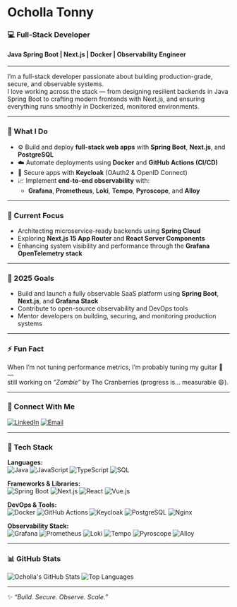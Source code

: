 # Ocholla Tonny

### 💻 Full-Stack Developer  
#### Java Spring Boot | Next.js | Docker | Observability Engineer  

---

I’m a full-stack developer passionate about building production-grade, secure, and observable systems.  
I love working across the stack — from designing resilient backends in Java Spring Boot to crafting modern frontends with Next.js, and ensuring everything runs smoothly in Dockerized, monitored environments.

---

### 🧠 What I Do
- ⚙️ Build and deploy **full-stack web apps** with **Spring Boot**, **Next.js**, and **PostgreSQL**
- ☁️ Automate deployments using **Docker** and **GitHub Actions (CI/CD)**
- 🔐 Secure apps with **Keycloak** (OAuth2 & OpenID Connect)
- 📈 Implement **end-to-end observability** with:
  - **Grafana**, **Prometheus**, **Loki**, **Tempo**, **Pyroscope**, and **Alloy**

---

### 🚀 Current Focus
- Architecting microservice-ready backends using **Spring Cloud**
- Exploring **Next.js 15 App Router** and **React Server Components**
- Enhancing system visibility and performance through the **Grafana OpenTelemetry stack**

---

### 🎯 2025 Goals
- Build and launch a fully observable SaaS platform using **Spring Boot**, **Next.js**, and **Grafana Stack**
- Contribute to open-source observability and DevOps tools
- Mentor developers on building, securing, and monitoring production systems

---

### ⚡ Fun Fact
When I’m not tuning performance metrics, I’m probably tuning my guitar 🎸 —  
still working on *“Zombie”* by The Cranberries (progress is… measurable 😄).

---

### 🤝 Connect With Me

[![LinkedIn](https://img.shields.io/badge/LinkedIn-Ocholla%20Tonny-blue?logo=linkedin&logoColor=white)](https://www.linkedin.com/in/ochollatonny/)
[![Email](https://img.shields.io/badge/Email-tonnyocholla8%40gmail.com-red?logo=gmail&logoColor=white)](mailto:tonnyocholla8@gmail.com)

---

### 🧰 Tech Stack

**Languages:**  
![Java](https://img.shields.io/badge/Java-%23ED8B00.svg?style=flat&logo=openjdk&logoColor=white)
![JavaScript](https://img.shields.io/badge/JavaScript-%23F7DF1E.svg?style=flat&logo=javascript&logoColor=black)
![TypeScript](https://img.shields.io/badge/TypeScript-%23007ACC.svg?style=flat&logo=typescript&logoColor=white)
![SQL](https://img.shields.io/badge/SQL-%2300758F.svg?style=flat&logo=postgresql&logoColor=white)

**Frameworks & Libraries:**  
![Spring Boot](https://img.shields.io/badge/Spring%20Boot-%236DB33F.svg?style=flat&logo=springboot&logoColor=white)
![Next.js](https://img.shields.io/badge/Next.js-%23000000.svg?style=flat&logo=nextdotjs&logoColor=white)
![React](https://img.shields.io/badge/React-%2361DAFB.svg?style=flat&logo=react&logoColor=black)
![Vue.js](https://img.shields.io/badge/Vue.js-%2335495e.svg?style=flat&logo=vuedotjs&logoColor=%234FC08D)

**DevOps & Tools:**  
![Docker](https://img.shields.io/badge/Docker-%230db7ed.svg?style=flat&logo=docker&logoColor=white)
![GitHub Actions](https://img.shields.io/badge/GitHub%20Actions-%232088FF.svg?style=flat&logo=githubactions&logoColor=white)
![Keycloak](https://img.shields.io/badge/Keycloak-%233e8ac0.svg?style=flat&logo=keycloak&logoColor=white)
![PostgreSQL](https://img.shields.io/badge/PostgreSQL-%23336791.svg?style=flat&logo=postgresql&logoColor=white)
![Nginx](https://img.shields.io/badge/Nginx-%23009639.svg?style=flat&logo=nginx&logoColor=white)

**Observability Stack:**  
![Grafana](https://img.shields.io/badge/Grafana-F46800.svg?style=flat&logo=grafana&logoColor=white)
![Prometheus](https://img.shields.io/badge/Prometheus-E6522C.svg?style=flat&logo=prometheus&logoColor=white)
![Loki](https://img.shields.io/badge/Loki-FFCC00.svg?style=flat&logo=grafana&logoColor=black)
![Tempo](https://img.shields.io/badge/Tempo-1F78C1.svg?style=flat&logo=grafana&logoColor=white)
![Pyroscope](https://img.shields.io/badge/Pyroscope-9D3BEA.svg?style=flat&logo=grafana&logoColor=white)
![Alloy](https://img.shields.io/badge/Alloy-5A2EFF.svg?style=flat&logo=grafana&logoColor=white)

---

### 📊 GitHub Stats

![Ocholla's GitHub Stats](https://github-readme-stats.vercel.app/api?username=ochollat&theme=github_dark&layout=compact&show_icons=true)
![Top Languages](https://github-readme-stats.vercel.app/api/top-langs/?username=ochollat&theme=github_dark&layout=compact)

---

✨ *“Build. Secure. Observe. Scale.”*

